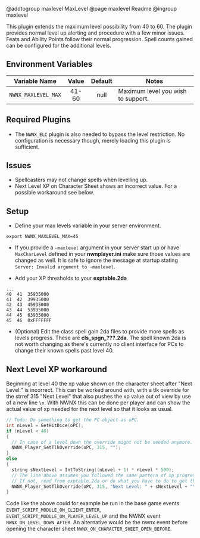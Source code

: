 @addtogroup maxlevel MaxLevel
@page maxlevel Readme
@ingroup maxlevel

This plugin extends the maximum level possibility from 40 to 60. The plugin provides normal level up alerting and procedure with a few minor issues. Feats and Ability Points follow their normal progression. Spell counts gained can be configured for the additional levels.

## Environment Variables
| Variable Name | Value | Default | Notes |
| ------------- | :---: | :-----: | ----- |
| `NWNX_MAXLEVEL_MAX` | 41-60 | null | Maximum level you wish to support.

## Required Plugins
* The `NWNX_ELC` plugin is also needed to bypass the level restriction. No configuration is necessary though, merely loading this plugin is sufficient.

## Issues
* Spellcasters may not change spells when levelling up.
* Next Level XP on Character Sheet shows an incorrect value. For a possible workaround see below.

## Setup
* Define your max levels variable in your server environment.
```
export NWNX_MAXLEVEL_MAX=45
```
* If you provide a `-maxlevel` argument in your server start up or have `MaxCharLevel` defined in your **nwnplayer.ini** make sure those values are changed as well. It is safe to ignore the message at startup stating `Server: Invalid argument to -maxlevel`.

* Add your XP thresholds to your **exptable.2da**
```csv
...
40	41	35935000
41	42	39935000
42	43	45935000
43	44	53935000
44	45	63935000
45	46	0xFFFFFFF
```
* (Optional) Edit the class spell gain 2da files to provide more spells as levels progress. These are **cls_spgn_???.2da**. The spell known 2da is not worth changing as there's currently no client interface for PCs to change their known spells past level 40.

## Next Level XP workaround
Beginning at level 40 the xp value shown on the character sheet after "Next Level:" is incorrect.
This can be worked around with, with a tlk override for the strref 315 "Next Level" that also pushes the xp value out of view by use of a new line `\n`.
With NWNX this can be done per player and can show the actual value of xp needed for the next level so that it looks as usual.
```c
// Todo: Do something to get the PC object as oPC.
int nLevel = GetHitDice(oPC);
if (nLevel < 40)
{
  // In case of a level down the override might not be needed anymore.
  NWNX_Player_SetTlkOverride(oPC, 315, "");
}
else
{
  string sNextLevel = IntToString((nLevel + 1) * nLevel * 500);
  // The line above assumes you followed the same pattern of xp progression as the first 40 levels.
  // If not, read from exptable.2da or do what you have to do to get the correct xp value for the next level.
  NWNX_Player_SetTlkOverride(oPC, 315, "Next Level: " + sNextLevel + "\n");
}
```
Code like the above could for example be run in the base game events `EVENT_SCRIPT_MODULE_ON_CLIENT_ENTER`, `EVENT_SCRIPT_MODULE_ON_PLAYER_LEVEL_UP` and the NWNX event `NWNX_ON_LEVEL_DOWN_AFTER`.
An alternative would be the nwnx event before opening the character sheet `NWNX_ON_CHARACTER_SHEET_OPEN_BEFORE`.
